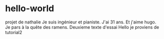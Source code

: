 # hello-world
projet de nathalie
Je suis ingénieur et pianiste. J'ai 31 ans. Et j'aime hugo.
Je pars à la quête des ramens.
Deuxieme texte d'essai
Hello je proviens de tutorial2

